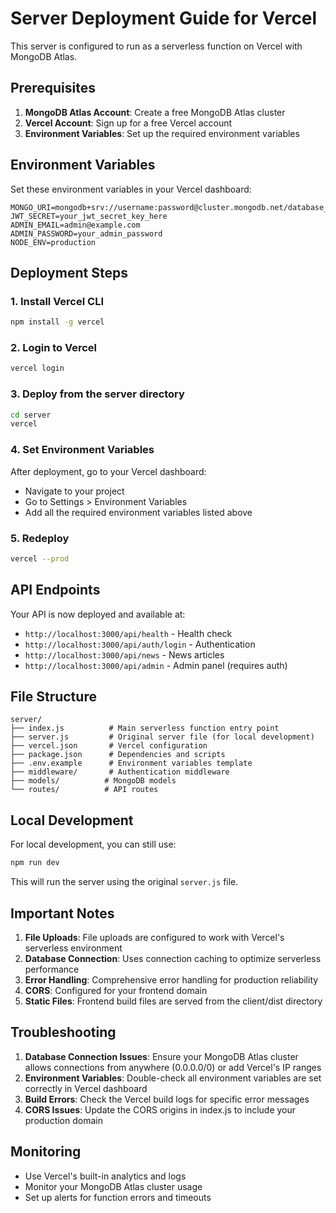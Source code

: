 # Server Deployment Guide for Vercel

This server is configured to run as a serverless function on Vercel with MongoDB Atlas.

## Prerequisites

1. **MongoDB Atlas Account**: Create a free MongoDB Atlas cluster
2. **Vercel Account**: Sign up for a free Vercel account
3. **Environment Variables**: Set up the required environment variables

## Environment Variables

Set these environment variables in your Vercel dashboard:

```
MONGO_URI=mongodb+srv://username:password@cluster.mongodb.net/database_name
JWT_SECRET=your_jwt_secret_key_here
ADMIN_EMAIL=admin@example.com
ADMIN_PASSWORD=your_admin_password
NODE_ENV=production
```

## Deployment Steps

### 1. Install Vercel CLI
```bash
npm install -g vercel
```

### 2. Login to Vercel
```bash
vercel login
```

### 3. Deploy from the server directory
```bash
cd server
vercel
```

### 4. Set Environment Variables
After deployment, go to your Vercel dashboard:
- Navigate to your project
- Go to Settings > Environment Variables
- Add all the required environment variables listed above

### 5. Redeploy
```bash
vercel --prod
```

## API Endpoints

Your API is now deployed and available at:
- `http://localhost:3000/api/health` - Health check
- `http://localhost:3000/api/auth/login` - Authentication
- `http://localhost:3000/api/news` - News articles
- `http://localhost:3000/api/admin` - Admin panel (requires auth)

## File Structure

```
server/
├── index.js          # Main serverless function entry point
├── server.js         # Original server file (for local development)
├── vercel.json       # Vercel configuration
├── package.json      # Dependencies and scripts
├── .env.example      # Environment variables template
├── middleware/       # Authentication middleware
├── models/          # MongoDB models
└── routes/          # API routes
```

## Local Development

For local development, you can still use:
```bash
npm run dev
```

This will run the server using the original `server.js` file.

## Important Notes

1. **File Uploads**: File uploads are configured to work with Vercel's serverless environment
2. **Database Connection**: Uses connection caching to optimize serverless performance
3. **Error Handling**: Comprehensive error handling for production reliability
4. **CORS**: Configured for your frontend domain
5. **Static Files**: Frontend build files are served from the client/dist directory

## Troubleshooting

1. **Database Connection Issues**: Ensure your MongoDB Atlas cluster allows connections from anywhere (0.0.0.0/0) or add Vercel's IP ranges
2. **Environment Variables**: Double-check all environment variables are set correctly in Vercel dashboard
3. **Build Errors**: Check the Vercel build logs for specific error messages
4. **CORS Issues**: Update the CORS origins in index.js to include your production domain

## Monitoring

- Use Vercel's built-in analytics and logs
- Monitor your MongoDB Atlas cluster usage
- Set up alerts for function errors and timeouts